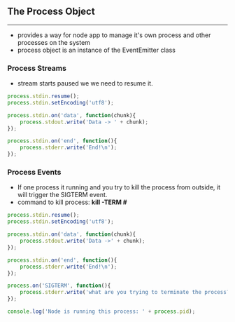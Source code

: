 ## The Process Object
___
- provides a way for node app to manage it's own process and other processes on the system
- process object is an instance of the EventEmitter class


### Process Streams
- stream starts paused we we need to resume it.
```javascript
process.stdin.resume();
process.stdin.setEncoding('utf8');

process.stdin.on('data', function(chunk){
    process.stdout.write('Data -> ' + chunk);
});

process.stdin.on('end', function(){
    process.stderr.write('End!\n');
});
```
### Process Events
- If one process it running and you try to kill the process from outside, it will trigger the SIGTERM event.
- command to kill process: __kill -TERM #__
```javascript
process.stdin.resume();
process.stdin.setEncoding('utf8');

process.stdin.on('data', function(chunk){
    process.stdout.write('Data ->' + chunk);
});

process.stdin.on('end', function(){
    process.stderr.write('End!\n');
});

process.on('SIGTERM', function(){
    process.stderr.write('what are you trying to terminate the process?');
});

console.log('Node is running this process: ' + process.pid);
```